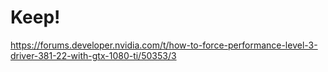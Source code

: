 # Keep!
https://forums.developer.nvidia.com/t/how-to-force-performance-level-3-driver-381-22-with-gtx-1080-ti/50353/3
